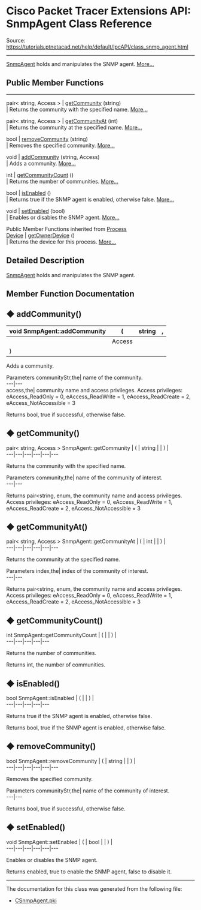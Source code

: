 # Cisco Packet Tracer Extensions API: SnmpAgent Class Reference

Source: https://tutorials.ptnetacad.net/help/default/IpcAPI/class_snmp_agent.html

---

[SnmpAgent](class_snmp_agent.html "SnmpAgent holds and manipulates the SNMP agent.") holds and manipulates the SNMP agent. [More...](class_snmp_agent.html#details)

##  Public Member Functions  
  
---  
pair< string, Access > | [getCommunity](class_snmp_agent.html#a0ad1a1ef3383caafdafae8452bda7936) (string)  
| Returns the community with the specified name. [More...](class_snmp_agent.html#a0ad1a1ef3383caafdafae8452bda7936)  
  
pair< string, Access > | [getCommunityAt](class_snmp_agent.html#a839d48d51231d763b7e2b5c97213ff8c) (int)  
| Returns the community at the specified name. [More...](class_snmp_agent.html#a839d48d51231d763b7e2b5c97213ff8c)  
  
bool | [removeCommunity](class_snmp_agent.html#ac7bc58ac213e8729db6c47e7ce0c938f) (string)  
| Removes the specified community. [More...](class_snmp_agent.html#ac7bc58ac213e8729db6c47e7ce0c938f)  
  
void | [addCommunity](class_snmp_agent.html#ac960023f4a67eb734d02b4899924bff8) (string, Access)  
| Adds a community. [More...](class_snmp_agent.html#ac960023f4a67eb734d02b4899924bff8)  
  
int | [getCommunityCount](class_snmp_agent.html#a9ff3537e19a6a3a82b89e8c6c8909ca2) ()  
| Returns the number of communities. [More...](class_snmp_agent.html#a9ff3537e19a6a3a82b89e8c6c8909ca2)  
  
bool | [isEnabled](class_snmp_agent.html#a9379c257714545b84f860dbf91771c97) ()  
| Returns true if the SNMP agent is enabled, otherwise false. [More...](class_snmp_agent.html#a9379c257714545b84f860dbf91771c97)  
  
void | [setEnabled](class_snmp_agent.html#afadc8ae04b712aab88aca8b508af3c62) (bool)  
| Enables or disables the SNMP agent. [More...](class_snmp_agent.html#afadc8ae04b712aab88aca8b508af3c62)  
  
Public Member Functions inherited from [Process](class_process.html)  
[Device](class_device.html) | [getOwnerDevice](class_process.html#a9cc34f553b0325e0f4074301fd36b77b) ()  
| Returns the device for this process. [More...](class_process.html#a9cc34f553b0325e0f4074301fd36b77b)  
  
  
## Detailed Description

[SnmpAgent](class_snmp_agent.html "SnmpAgent holds and manipulates the SNMP agent.") holds and manipulates the SNMP agent. 

## Member Function Documentation

## ◆ addCommunity()

void SnmpAgent::addCommunity  | ( | string  | ,   
---|---|---|---  
|  | Access  |   
| ) | |   
  
Adds a community. 

Parameters
     communityStr,the| name of the community.   
---|---  
access,the| community name and access privileges. Access privileges: eAccess_ReadOnly = 0, eAccess_ReadWrite = 1, eAccess_ReadCreate = 2, eAccess_NotAccessible = 3  
  
Returns
    bool, true if successful, otherwise false. 

## ◆ getCommunity()

pair< string, Access > SnmpAgent::getCommunity  | ( | string  | | ) |   
---|---|---|---|---|---  
  
Returns the community with the specified name. 

Parameters
     community,the| name of the community of interest.  
---|---  
  
Returns
    pair<string, enum<Access>, the community name and access privileges. Access privileges: eAccess_ReadOnly = 0, eAccess_ReadWrite = 1, eAccess_ReadCreate = 2, eAccess_NotAccessible = 3 

## ◆ getCommunityAt()

pair< string, Access > SnmpAgent::getCommunityAt  | ( | int  | | ) |   
---|---|---|---|---|---  
  
Returns the community at the specified name. 

Parameters
     index,the| index of the community of interest.  
---|---  
  
Returns
    pair<string, enum<Access>, the community name and access privileges. Access privileges: eAccess_ReadOnly = 0, eAccess_ReadWrite = 1, eAccess_ReadCreate = 2, eAccess_NotAccessible = 3 

## ◆ getCommunityCount()

int SnmpAgent::getCommunityCount  | ( | | ) |   
---|---|---|---|---  
  
Returns the number of communities. 

Returns
    int, the number of communities. 

## ◆ isEnabled()

bool SnmpAgent::isEnabled  | ( | | ) |   
---|---|---|---|---  
  
Returns true if the SNMP agent is enabled, otherwise false. 

Returns
    bool, true if the SNMP agent is enabled, otherwise false. 

## ◆ removeCommunity()

bool SnmpAgent::removeCommunity  | ( | string  | | ) |   
---|---|---|---|---|---  
  
Removes the specified community. 

Parameters
     communityStr,the| name of the community of interest.  
---|---  
  
Returns
    bool, true if successful, otherwise false. 

## ◆ setEnabled()

void SnmpAgent::setEnabled  | ( | bool  | | ) |   
---|---|---|---|---|---  
  
Enables or disables the SNMP agent. 

Returns
    enabled, true to enable the SNMP agent, false to disable it. 

* * *

The documentation for this class was generated from the following file:

  * [CSnmpAgent.pki](_c_snmp_agent_8pki.html)


